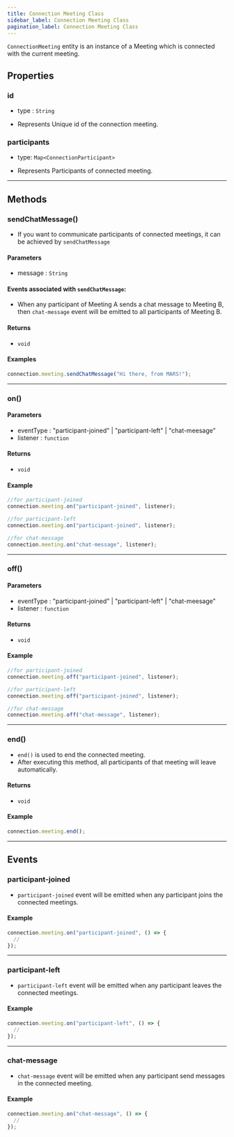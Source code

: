 ```yaml
---
title: Connection Meeting Class
sidebar_label: Connection Meeting Class
pagination_label: Connection Meeting Class
---
```


`ConnectionMeeting` entity is an instance of a Meeting which is connected with the current meeting.

<div class="sdk-api-ref-only-h4">

## Properties

### id

- type : `String`

- Represents Unique id of the connection meeting.

### participants

- type: `Map<ConnectionParticipant>`

- Represents Participants of connected meeting.

---

## Methods

### sendChatMessage()

- If you want to communicate participants of connected meetings, it can be achieved by `sendChatMessage`

#### Parameters

- message : `String`

#### Events associated with `sendChatMessage`:

- When any participant of Meeting A sends a chat message to Meeting B, then `chat-message` event will be emitted to all participants of Meeting B.

#### Returns

- `void`

#### Examples

```js
connection.meeting.sendChatMessage("Hi there, from MARS!");
```

---

### on()

#### Parameters

- eventType : "participant-joined" | "participant-left" | "chat-meesage"
- listener : `function`

#### Returns

- `void`

#### Example

```js
//for participant-joined
connection.meeting.on("participant-joined", listener);

//for participant-left
connection.meeting.on("participant-joined", listener);

//for chat-message
connection.meeting.on("chat-message", listener);
```

---

### off()

#### Parameters

- eventType : "participant-joined" | "participant-left" | "chat-meesage"
- listener : `function`

#### Returns

- `void`

#### Example

```js
//for participant-joined
connection.meeting.off("participant-joined", listener);

//for participant-left
connection.meeting.off("participant-joined", listener);

//for chat-message
connection.meeting.off("chat-message", listener);
```

---

### end()

- `end()` is used to end the connected meeting.
- After executing this method, all participants of that meeting will leave automatically.

#### Returns

- `void`

#### Example

```js
connection.meeting.end();
```

---

## Events

### participant-joined

- `participant-joined` event will be emitted when any participant joins the connected meetings.

#### Example

```js
connection.meeting.on("participant-joined", () => {
  //
});
```

---

### participant-left

- `participant-left` event will be emitted when any participant leaves the connected meetings.

#### Example

```js
connection.meeting.on("participant-left", () => {
  //
});
```

---

### chat-message

- `chat-message` event will be emitted when any participant send messages in the connected meeting.

#### Example

```js
connection.meeting.on("chat-message", () => {
  //
});
```

</div>
